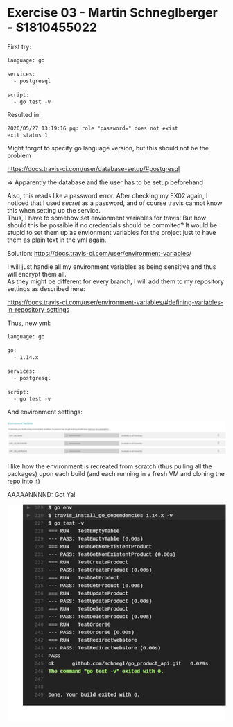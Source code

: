 # Exercise 03 - Martin Schneglberger - S1810455022

First try:

```
language: go

services: 
  - postgresql

script:
  - go test -v
```

Resulted in:   

```
2020/05/27 13:19:16 pq: role "password=" does not exist
exit status 1
```

Might forgot to specify go language version, but this should not be the problem

https://docs.travis-ci.com/user/database-setup/#postgresql 

=> Apparently the database and the user has to be setup beforehand

Also, this reads like a password error. After checking my EX02 again, I noticed that I used *secret* as a password, and of course travis cannot know this when setting up the service.  
Thus, I have to somehow set envionment variables for travis!
But how should this be possible if no credentials should be commited? It would be stupid to set them up as envionment variables for the project just to have them as plain text in the yml again.

Solution: https://docs.travis-ci.com/user/environment-variables/

I will just handle all my environment variables as being sensitive and thus will encrypt them all.  
As they might be different for every branch, I will add them to my repository settings as described here:  

https://docs.travis-ci.com/user/environment-variables/#defining-variables-in-repository-settings
 
Thus, new yml:

```
language: go

go:
  - 1.14.x

services: 
  - postgresql

script:
  - go test -v
```

And environment settings:

![](./env_travis.png)


I like how the environment is recreated from scratch (thus pulling all the packages) upon each build (and each running in a fresh VM and cloning the repo into it)


AAAAANNNND: Got Ya!

![](./travis_success.png)